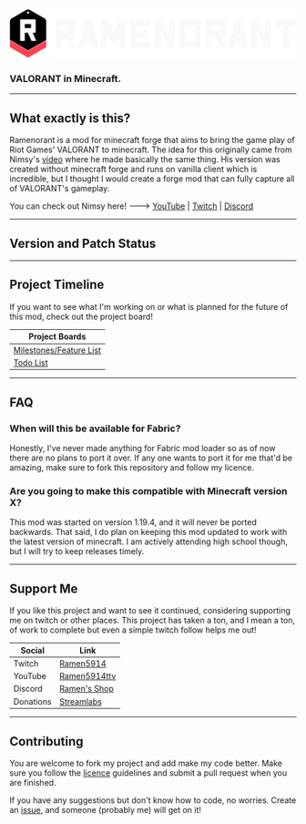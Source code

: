 ![Ramenorant Logo](https://raw.githubusercontent.com/Ramen5914/Ramenorant/main/src/main/resources/ramenorant.png)
### VALORANT in Minecraft.

---

## What exactly is this?
Ramenorant is a mod for minecraft forge that aims to bring the game play of Riot Games' VALORANT to minecraft.
The idea for this originally came from Nimsy's [video](https://www.youtube.com/watch?v=hfWTzlaRnp4) where he made basically the same thing.
His version was created without minecraft forge and runs on vanilla client which is incredible, but I thought I would create a forge mod that can fully capture all of VALORANT's gameplay.

You can check out Nimsy here! ---> [YouTube](https://www.youtube.com/@Nimsy) | [Twitch](https://www.twitch.tv/flimsynimsy) | [Discord](https://discord.com/invite/n3Z9KGP)

---

## Version and Patch Status

---

## Project Timeline

If you want to see what I'm working on or what is planned for the future of this mod, check out the project board!

| Project Boards                                                                   |
|----------------------------------------------------------------------------------|
| [Milestones/Feature List](https://github.com/users/Ramen5914/projects/2/views/1) |
| [Todo List](https://github.com/users/Ramen5914/projects/2/views/2)               |

---

## FAQ

### When will this be available for Fabric?
Honestly, I've never made anything for Fabric mod loader so as of now there are no plans to port it over.
If any one wants to port it for me that'd be amazing, make sure to fork this repository and follow my licence.

### Are you going to make this compatible with Minecraft version X?
This mod was started on version 1.19.4, and it will never be ported backwards.
That said, I do plan on keeping this mod updated to work with the latest version of minecraft.
I am actively attending high school though, but I will try to keep releases timely.

---

## Support Me
If you like this project and want to see it continued, considering supporting me on twitch or other places.
This project has taken a ton, and I mean a ton, of work to complete but even a simple twitch follow helps me out!

| Social    | Link                                                                     |
|-----------|--------------------------------------------------------------------------|
| Twitch    | [Ramen5914](https://www.twitch.tv/Ramen5914)                             |
| YouTube   | [Ramen5914ttv](https://www.youtube.com/channel/UC_dRfYttoM4UuGQ7lj-K3lQ) |
| Discord   | [Ramen's Shop](https://discord.com/invite/ww7D7jBYDy)                    |
| Donations | [Streamlabs](https://streamlabs.com/ramen5914)                           |

---

## Contributing
You are welcome to fork my project and add make my code better.
Make sure you follow the [licence](https://github.com/Ramen5914/Ramenorant/blob/main/LICENSE) guidelines and submit a pull request when you are finished.

If you have any suggestions but don't know how to code, no worries. Create an [issue](https://github.com/Ramen5914/Ramenorant/issues/new), and someone (probably me) will get on it!
